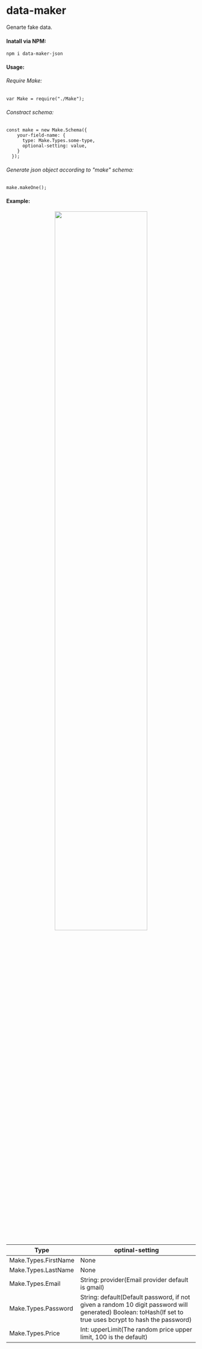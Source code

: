 # data-maker
Genarte fake data.

#### Inatall via NPM:
    npm i data-maker-json
    
#### Usage:
###### Require Make:  
    var Make = require("./Make");

###### Constract schema:
    const make = new Make.Schema({
        your-field-name: {
          type: Make.Types.some-type,
          optional-setting: value,
        }
      });
###### Generate json object according to "make" schema:
    make.makeOne();
#### Example:
<p align="center">
  <img src="https://s5.gifyu.com/images/examplea9918ab50434344a.gif" width="70%">
</p>


| Type  | optinal-setting |
| ------------- | ------------- |
| Make.Types.FirstName  | None  |
| Make.Types.LastName  | None  |
| Make.Types.Email  | String: provider(Email provider default is gmail)  |
| Make.Types.Password  | String: default(Default password, if not given a random 10 digit password will generated)  Boolean: toHash(If set to true uses bcrypt to hash the password)  |
| Make.Types.Price  | Int: upperLimit(The random price upper limit, 100 is the default)  |
